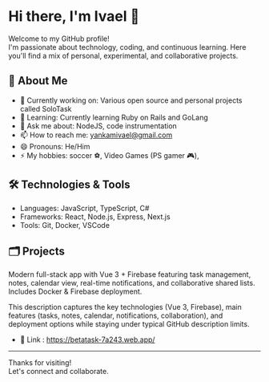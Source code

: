 # Hi there, I'm Ivael 👋

Welcome to my GitHub profile!  
I'm passionate about technology, coding, and continuous learning. Here you'll find a mix of personal, experimental, and collaborative projects.

## 🚀 About Me

- 🔭 Currently working on: Various open source and personal projects called SoloTask
- 🌱 Learning: Currently learning Ruby on Rails and GoLang
- 💬 Ask me about: NodeJS, code instrumentation
- 📫 How to reach me: yankamivael@gmail.com
- 😄 Pronouns: He/Him
- ⚡ My hobbies: soccer ⚽, Video Games (PS gamer 🎮),

## 🛠️ Technologies & Tools

- Languages: JavaScript, TypeScript, C#
- Frameworks: React, Node.js, Express, Next.js
- Tools: Git, Docker, VSCode

## 🗂️ Projects

Modern full-stack app with Vue 3 + Firebase featuring task management, notes, calendar view, real-time notifications, and collaborative shared lists. Includes Docker &  Firebase deployment.

This description captures the key technologies (Vue 3, Firebase), main features (tasks, notes, calendar, notifications, collaboration), and deployment options while staying under typical GitHub description limits.

- 🔗 Link : https://betatask-7a243.web.app/
  
---

Thanks for visiting!  
Let's connect and collaborate.

